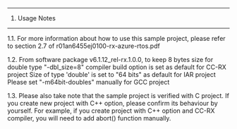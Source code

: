 ---------------
1. Usage Notes
---------------
1.1. For more information about how to use this sample project, 
please refer to section 2.7 of r01an6455ej0100-rx-azure-rtos.pdf

1.2. From software package v6.1.12_rel-rx.1.0.0, to keep 8 bytes size for double type
 "-dbl_size=8" compiler build option is set as default for CC-RX project
 Size of type 'double' is set to "64 bits" as default for IAR project
 Please set "-m64bit-doubles" manually for GCC project

1.3. Please also take note that the sample project is verified with C project.
If you create new project with C++ option, please confirm its behaviour by yourself.
For example, if you create project with C++ option and CC-RX compiler, you will need to add abort() function manually.
